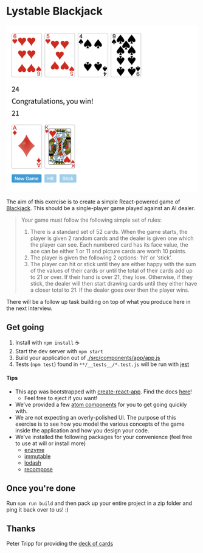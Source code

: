 # Lystable Blackjack

![alt game](screenshort/game.png)


The aim of this exercise is to create a simple React-powered game of [Blackjack](http://en.wikipedia.org/wiki/Blackjack). This should be a single-player game played against an AI dealer.

> Your game must follow the following simple set of rules:
>
> 1. There is a standard set of 52 cards. When the game starts, the player is given 2 random cards and the dealer is given one which the player can see. Each numbered card has its face value, the ace can be either 1 or 11 and picture cards are worth 10 points.
> 2. The player is given the following 2 options: ‘hit’ or ‘stick’.
> 3. The player can hit or stick until they are either happy with the sum of the values of their cards or until the total of their cards add up to 21 or over. If their hand is over 21, they lose. Otherwise, if they stick, the dealer will then start drawing cards until they either have a closer total to 21. If the dealer goes over then the player wins.

There will be a follow up task building on top of what you produce here in the next interview.

## Get going

1. Install with `npm install` :coffee:
2. Start the dev server with `npm start`
3. Build your application out of [./src/components/app/app.js](./src/components/app/app.js)
4. Tests (`npm test`) found in `**/__tests__/*.test.js` will be run with [jest](https://facebook.github.io/jest/)

#### Tips

- This app was bootstrapped with [create-react-app](https://github.com/facebookincubator/create-react-app). Find the docs [here](./CRA.md)!
  - Feel free to eject if you want!
- We've provided a few [atom components](./src/components) for you to get going quickly with.
- We are not expecting an overly-polished UI. The purpose of this exercise is to see how you model the various concepts of the game inside the application and how you design your code.
- We've installed the following packages for your convenience (feel free to use at will or install more)
  - [enzyme](http://airbnb.io/enzyme/)
  - [immutable](http://facebook.github.io/immutable-js/)
  - [lodash](https://lodash.com/)
  - [recompose](https://github.com/acdlite/recompose/)

## Once you're done

Run `npm run build` and then pack up your entire project in a zip folder and ping it back over to us! :)

## Thanks

Peter Tripp for providing the [deck of cards](https://github.com/notpeter/Vector-Playing-Cards)
